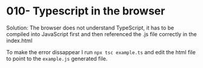
# 010- Typescript in the browser

Solution: The browser does not understand TypeScript, it has to be compiled into JavaScript first and then referenced the .js file correctly in the index.html
 
To make the error dissappear I run `npx tsc example.ts` and edit the html file to point to the `example.js` generated file.